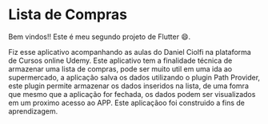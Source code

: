 # Lista de Compras



Bem vindos!! Este é meu segundo projeto de Flutter 😄. 

Fiz esse aplicativo acompanhando as aulas do Daniel Ciolfi na plataforma de Cursos online Udemy. Este aplicativo tem a finalidade técnica de armazenar uma lista de compras, pode ser muito util em uma ida ao supermercado, a aplicação salva os dados utilizando o plugin Path Provider, este plugin permite armazenar os dados inseridos na lista, de uma fomra que mesmo que a aplicação for fechada, os dados podem ser visualizados em um proximo acesso ao APP. Este aplicaçãoo foi construido a fins de aprendizagem.

